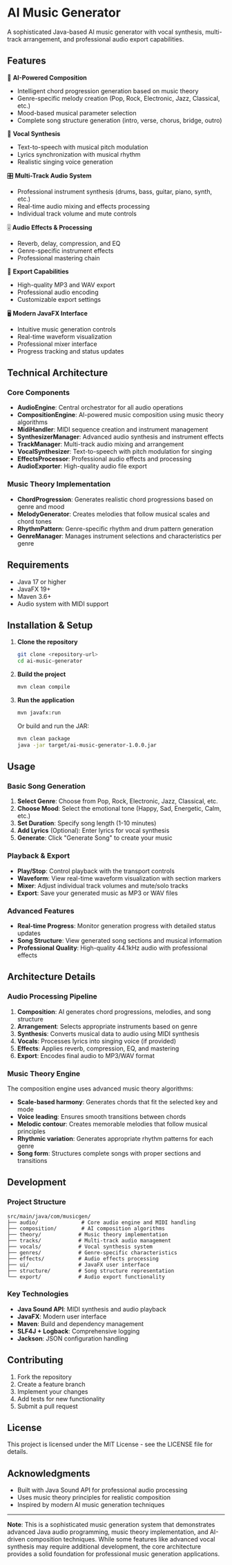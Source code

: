# AI Music Generator

A sophisticated Java-based AI music generator with vocal synthesis, multi-track arrangement, and professional audio export capabilities.

## Features

🎵 **AI-Powered Composition**
- Intelligent chord progression generation based on music theory
- Genre-specific melody creation (Pop, Rock, Electronic, Jazz, Classical, etc.)
- Mood-based musical parameter selection
- Complete song structure generation (intro, verse, chorus, bridge, outro)

🎤 **Vocal Synthesis**
- Text-to-speech with musical pitch modulation
- Lyrics synchronization with musical rhythm
- Realistic singing voice generation

🎛️ **Multi-Track Audio System**
- Professional instrument synthesis (drums, bass, guitar, piano, synth, etc.)
- Real-time audio mixing and effects processing
- Individual track volume and mute controls

🎚️ **Audio Effects & Processing**
- Reverb, delay, compression, and EQ
- Genre-specific instrument effects
- Professional mastering chain

💾 **Export Capabilities**
- High-quality MP3 and WAV export
- Professional audio encoding
- Customizable export settings

🖥️ **Modern JavaFX Interface**
- Intuitive music generation controls
- Real-time waveform visualization
- Professional mixer interface
- Progress tracking and status updates

## Technical Architecture

### Core Components

- **AudioEngine**: Central orchestrator for all audio operations
- **CompositionEngine**: AI-powered music composition using music theory algorithms
- **MidiHandler**: MIDI sequence creation and instrument management
- **SynthesizerManager**: Advanced audio synthesis and instrument effects
- **TrackManager**: Multi-track audio mixing and arrangement
- **VocalSynthesizer**: Text-to-speech with pitch modulation for singing
- **EffectsProcessor**: Professional audio effects and processing
- **AudioExporter**: High-quality audio file export

### Music Theory Implementation

- **ChordProgression**: Generates realistic chord progressions based on genre and mood
- **MelodyGenerator**: Creates melodies that follow musical scales and chord tones
- **RhythmPattern**: Genre-specific rhythm and drum pattern generation
- **GenreManager**: Manages instrument selections and characteristics per genre

## Requirements

- Java 17 or higher
- JavaFX 19+
- Maven 3.6+
- Audio system with MIDI support

## Installation & Setup

1. **Clone the repository**
   ```bash
   git clone <repository-url>
   cd ai-music-generator
   ```

2. **Build the project**
   ```bash
   mvn clean compile
   ```

3. **Run the application**
   ```bash
   mvn javafx:run
   ```

   Or build and run the JAR:
   ```bash
   mvn clean package
   java -jar target/ai-music-generator-1.0.0.jar
   ```

## Usage

### Basic Song Generation

1. **Select Genre**: Choose from Pop, Rock, Electronic, Jazz, Classical, etc.
2. **Choose Mood**: Select the emotional tone (Happy, Sad, Energetic, Calm, etc.)
3. **Set Duration**: Specify song length (1-10 minutes)
4. **Add Lyrics** (Optional): Enter lyrics for vocal synthesis
5. **Generate**: Click "Generate Song" to create your music

### Playback & Export

- **Play/Stop**: Control playback with the transport controls
- **Waveform**: View real-time waveform visualization with section markers
- **Mixer**: Adjust individual track volumes and mute/solo tracks
- **Export**: Save your generated music as MP3 or WAV files

### Advanced Features

- **Real-time Progress**: Monitor generation progress with detailed status updates
- **Song Structure**: View generated song sections and musical information
- **Professional Quality**: High-quality 44.1kHz audio with professional effects

## Architecture Details

### Audio Processing Pipeline

1. **Composition**: AI generates chord progressions, melodies, and song structure
2. **Arrangement**: Selects appropriate instruments based on genre
3. **Synthesis**: Converts musical data to audio using MIDI synthesis
4. **Vocals**: Processes lyrics into singing voice (if provided)
5. **Effects**: Applies reverb, compression, EQ, and mastering
6. **Export**: Encodes final audio to MP3/WAV format

### Music Theory Engine

The composition engine uses advanced music theory algorithms:

- **Scale-based harmony**: Generates chords that fit the selected key and mode
- **Voice leading**: Ensures smooth transitions between chords
- **Melodic contour**: Creates memorable melodies that follow musical principles
- **Rhythmic variation**: Generates appropriate rhythm patterns for each genre
- **Song form**: Structures complete songs with proper sections and transitions

## Development

### Project Structure

```
src/main/java/com/musicgen/
├── audio/              # Core audio engine and MIDI handling
├── composition/        # AI composition algorithms
├── theory/            # Music theory implementation
├── tracks/            # Multi-track audio management
├── vocals/            # Vocal synthesis system
├── genres/            # Genre-specific characteristics
├── effects/           # Audio effects processing
├── ui/                # JavaFX user interface
├── structure/         # Song structure representation
└── export/            # Audio export functionality
```

### Key Technologies

- **Java Sound API**: MIDI synthesis and audio playback
- **JavaFX**: Modern user interface
- **Maven**: Build and dependency management
- **SLF4J + Logback**: Comprehensive logging
- **Jackson**: JSON configuration handling

## Contributing

1. Fork the repository
2. Create a feature branch
3. Implement your changes
4. Add tests for new functionality
5. Submit a pull request

## License

This project is licensed under the MIT License - see the LICENSE file for details.

## Acknowledgments

- Built with Java Sound API for professional audio processing
- Uses music theory principles for realistic composition
- Inspired by modern AI music generation techniques

---

**Note**: This is a sophisticated music generation system that demonstrates advanced Java audio programming, music theory implementation, and AI-driven composition techniques. While some features like advanced vocal synthesis may require additional development, the core architecture provides a solid foundation for professional music generation applications.

